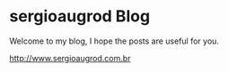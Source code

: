 # sergioaugrod Blog

Welcome to my blog, I hope the posts are useful for you.

<http://www.sergioaugrod.com.br>
